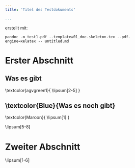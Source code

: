 ```yaml
---
title: 'Titel des Testdokuments'

...
```


erstellt mit: 

```
pandoc -o test1.pdf --template=01_doc-skeleton.tex --pdf-engine=xelatex -- untitled.md
```

# Erster Abschnitt

## Was es gibt

\textcolor{agvgreen1}{
\lipsum[2-5] 
}

## \textcolor{Blue}{Was es noch gibt}

\textcolor{Maroon}{
\lipsum[1]
}

\lipsum[5-8]

# Zweiter Abschnitt

\lipsum[1-6]